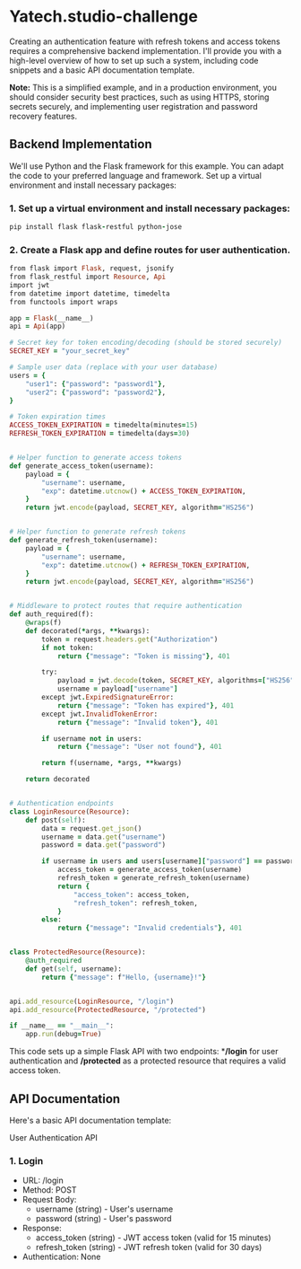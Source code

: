 # Yatech.studio-challenge
Creating an authentication feature with refresh tokens and access tokens requires a comprehensive backend implementation. I'll provide you with a high-level overview of how to set up such a system, including code snippets and a basic API documentation template.

**Note:** This is a simplified example, and in a production environment, you should consider security best practices, such as using HTTPS, storing secrets securely, and implementing user registration and password recovery features.

## Backend Implementation
We'll use Python and the Flask framework for this example. You can adapt the code to your preferred language and framework.
Set up a virtual environment and install necessary packages:
### 1. Set up a virtual environment and install necessary packages:
```ruby
pip install flask flask-restful python-jose
```
### 2. Create a Flask app and define routes for user authentication.
```ruby
from flask import Flask, request, jsonify
from flask_restful import Resource, Api
import jwt
from datetime import datetime, timedelta
from functools import wraps

app = Flask(__name__)
api = Api(app)

# Secret key for token encoding/decoding (should be stored securely)
SECRET_KEY = "your_secret_key"

# Sample user data (replace with your user database)
users = {
    "user1": {"password": "password1"},
    "user2": {"password": "password2"},
}

# Token expiration times
ACCESS_TOKEN_EXPIRATION = timedelta(minutes=15)
REFRESH_TOKEN_EXPIRATION = timedelta(days=30)


# Helper function to generate access tokens
def generate_access_token(username):
    payload = {
        "username": username,
        "exp": datetime.utcnow() + ACCESS_TOKEN_EXPIRATION,
    }
    return jwt.encode(payload, SECRET_KEY, algorithm="HS256")


# Helper function to generate refresh tokens
def generate_refresh_token(username):
    payload = {
        "username": username,
        "exp": datetime.utcnow() + REFRESH_TOKEN_EXPIRATION,
    }
    return jwt.encode(payload, SECRET_KEY, algorithm="HS256")


# Middleware to protect routes that require authentication
def auth_required(f):
    @wraps(f)
    def decorated(*args, **kwargs):
        token = request.headers.get("Authorization")
        if not token:
            return {"message": "Token is missing"}, 401

        try:
            payload = jwt.decode(token, SECRET_KEY, algorithms=["HS256"])
            username = payload["username"]
        except jwt.ExpiredSignatureError:
            return {"message": "Token has expired"}, 401
        except jwt.InvalidTokenError:
            return {"message": "Invalid token"}, 401

        if username not in users:
            return {"message": "User not found"}, 401

        return f(username, *args, **kwargs)

    return decorated


# Authentication endpoints
class LoginResource(Resource):
    def post(self):
        data = request.get_json()
        username = data.get("username")
        password = data.get("password")

        if username in users and users[username]["password"] == password:
            access_token = generate_access_token(username)
            refresh_token = generate_refresh_token(username)
            return {
                "access_token": access_token,
                "refresh_token": refresh_token,
            }
        else:
            return {"message": "Invalid credentials"}, 401


class ProtectedResource(Resource):
    @auth_required
    def get(self, username):
        return {"message": f"Hello, {username}!"}


api.add_resource(LoginResource, "/login")
api.add_resource(ProtectedResource, "/protected")

if __name__ == "__main__":
    app.run(debug=True)

```
This code sets up a simple Flask API with two endpoints: ***/login** for user authentication and **/protected** as a protected resource that requires a valid access token. 
## API Documentation
Here's a basic API documentation template:

User Authentication API
### 1. Login

- URL: /login
- Method: POST
- Request Body:
    - username (string) - User's username
    - password (string) - User's password
- Response:
    - access_token (string) - JWT access token (valid for 15 minutes)
    - refresh_token (string) - JWT refresh token (valid for 30 days)
- Authentication: None

